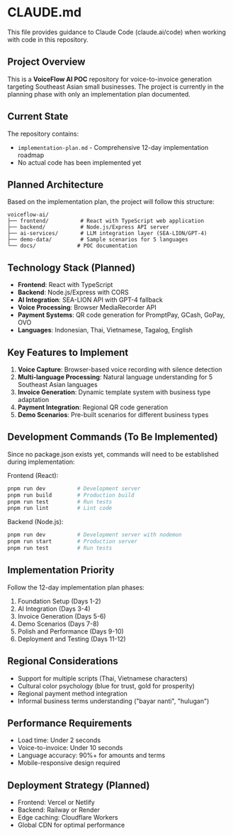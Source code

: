 # CLAUDE.md

This file provides guidance to Claude Code (claude.ai/code) when working with code in this repository.

## Project Overview

This is a **VoiceFlow AI POC** repository for voice-to-invoice generation targeting Southeast Asian small businesses. The project is currently in the planning phase with only an implementation plan documented.

## Current State

The repository contains:
- `implementation-plan.md` - Comprehensive 12-day implementation roadmap
- No actual code has been implemented yet

## Planned Architecture

Based on the implementation plan, the project will follow this structure:

```
voiceflow-ai/
├── frontend/          # React with TypeScript web application
├── backend/           # Node.js/Express API server
├── ai-services/       # LLM integration layer (SEA-LION/GPT-4)
├── demo-data/         # Sample scenarios for 5 languages
└── docs/             # POC documentation
```

## Technology Stack (Planned)

- **Frontend**: React with TypeScript
- **Backend**: Node.js/Express with CORS
- **AI Integration**: SEA-LION API with GPT-4 fallback
- **Voice Processing**: Browser MediaRecorder API
- **Payment Systems**: QR code generation for PromptPay, GCash, GoPay, OVO
- **Languages**: Indonesian, Thai, Vietnamese, Tagalog, English

## Key Features to Implement

1. **Voice Capture**: Browser-based voice recording with silence detection
2. **Multi-language Processing**: Natural language understanding for 5 Southeast Asian languages
3. **Invoice Generation**: Dynamic template system with business type adaptation
4. **Payment Integration**: Regional QR code generation
5. **Demo Scenarios**: Pre-built scenarios for different business types

## Development Commands (To Be Implemented)

Since no package.json exists yet, commands will need to be established during implementation:

Frontend (React):
```bash
pnpm run dev          # Development server
pnpm run build        # Production build
pnpm run test         # Run tests
pnpm run lint         # Lint code
```

Backend (Node.js):
```bash
pnpm run dev          # Development server with nodemon
pnpm run start        # Production server
pnpm run test         # Run tests
```

## Implementation Priority

Follow the 12-day implementation plan phases:
1. Foundation Setup (Days 1-2)
2. AI Integration (Days 3-4) 
3. Invoice Generation (Days 5-6)
4. Demo Scenarios (Days 7-8)
5. Polish and Performance (Days 9-10)
6. Deployment and Testing (Days 11-12)

## Regional Considerations

- Support for multiple scripts (Thai, Vietnamese characters)
- Cultural color psychology (blue for trust, gold for prosperity)
- Regional payment method integration
- Informal business terms understanding ("bayar nanti", "hulugan")

## Performance Requirements

- Load time: Under 2 seconds
- Voice-to-invoice: Under 10 seconds
- Language accuracy: 90%+ for amounts and terms
- Mobile-responsive design required

## Deployment Strategy (Planned)

- Frontend: Vercel or Netlify
- Backend: Railway or Render  
- Edge caching: Cloudflare Workers
- Global CDN for optimal performance